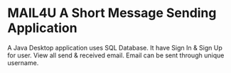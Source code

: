 # MAIL4U A Short Message Sending Application
A Java Desktop application uses SQL Database. It have Sign In & Sign Up for user. View all send & received email. Email can be sent through unique username.

